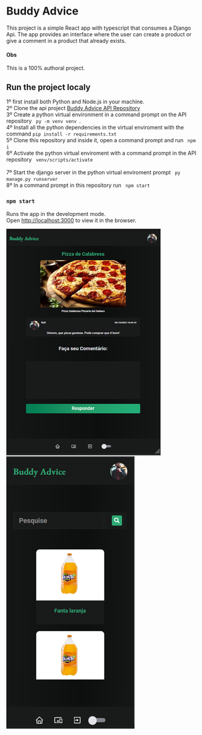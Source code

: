 # Buddy Advice

This project is a simple React app with typescript that consumes a Django Api. The app provides an interface where the user can create a product or give a comment in a product that already exists.

#### Obs

This is a 100% authoral project.

## Run the project localy

1º first install both Python and Node.js in your machine. <br>
2º Clone the api project [Buddy Advice API Repository](https://github.com/eduardoyanoliveira/buddy_advice_api) <br>
3º Create a python virtual environment in a command prompt on the API repository <code> py -m venv venv </code>. <br>
4º Install all the python dependencies in the virtual enviroment with the command <code>pip install -r requirements.txt</code>  <br>
5º Clone this repository and inside it, open a command prompt and run <code> npm i </code> <br>
6º Activate the python virtual enviroment with a command prompt in the API repository <code> venv/scripts/activate </code> <br>
7º Start the django server in the python virtual enviroment prompt <code> py manage.py runserver </code> <br>
8º In a command prompt in this repository run <code> npm start </code> <br>

### `npm start`

Runs the app in the development mode.\
Open [http://localhost:3000](http://localhost:3000) to view it in the browser.

![alt text](https://github.com/eduardoyanoliveira/buddy_advice_web/blob/master/project_images/tablet.png) ![alt text](https://github.com/eduardoyanoliveira/buddy_advice_web/blob/master/project_images/Home_mobile.png)
